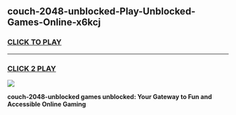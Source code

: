 
## couch-2048-unblocked-Play-Unblocked-Games-Online-x6kcj
<h3>
<a href="https://premium76.site?title=couch-2048-unblocked&ref=25A">CLICK TO PLAY</a></h3>
<hr>

<h3>
<a href="https://premium76.site?title=couch-2048-unblocked&ref=25A">CLICK 2 PLAY</a>
  
</h3>

<a href="https://premium76.site?title=couch-2048-unblocked&ref=25A"><img src="https://clearcache.store/games.png"></a>


**couch-2048-unblocked games unblocked: Your Gateway to Fun and Accessible Online Gaming**
